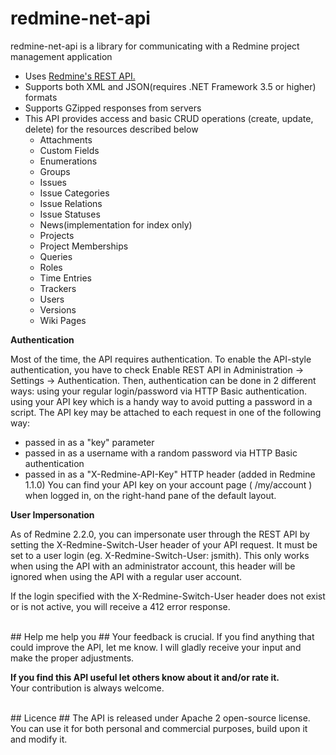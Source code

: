 # redmine-net-api

redmine-net-api is a library for communicating with a Redmine project management application

* Uses [Redmine's REST API.](http://www.redmine.org/projects/redmine/wiki/Rest_api/)
* Supports both XML and JSON(requires .NET Framework 3.5 or higher) formats
* Supports GZipped responses from servers
* This API provides access and basic CRUD operations (create, update, delete) for the resources described below
  * Attachments
  * Custom Fields
  * Enumerations  
  * Groups
  * Issues  
  * Issue Categories
  * Issue Relations
  * Issue Statuses
  * News(implementation for index only)
  * Projects
  * Project Memberships
  * Queries  
  * Roles
  * Time Entries
  * Trackers
  * Users
  * Versions
  * Wiki Pages

**Authentication**

Most of the time, the API requires authentication. To enable the API-style authentication, you have to check Enable REST API in Administration -> Settings -> Authentication. Then, authentication can be done in 2 different ways:
using your regular login/password via HTTP Basic authentication.
using your API key which is a handy way to avoid putting a password in a script. The API key may be attached to each request in one of the following way:
  * passed in as a "key" parameter
  * passed in as a username with a random password via HTTP Basic authentication
  * passed in as a "X-Redmine-API-Key" HTTP header (added in Redmine 1.1.0)
You can find your API key on your account page ( /my/account ) when logged in, on the right-hand pane of the default layout.

**User Impersonation**

As of Redmine 2.2.0, you can impersonate user through the REST API by setting the X-Redmine-Switch-User header of your API request. It must be set to a user login (eg. X-Redmine-Switch-User: jsmith). This only works when using the API with an administrator account, this header will be ignored when using the API with a regular user account.

If the login specified with the X-Redmine-Switch-User header does not exist or is not active, you will receive a 412 error response.


<br />
## Help me help you ##
Your feedback is crucial. If you find anything that could improve the API, let me know. I will gladly receive your input and make the proper adjustments.

**If you find this API useful let others know about it and/or rate it.**<br />
Your contribution is always welcome.

<br />
## Licence ##
The API is released under Apache 2 open-source license. You can use it for both personal and commercial purposes, build upon it and modify it.


